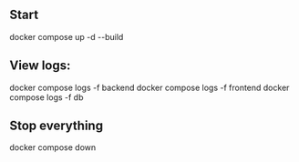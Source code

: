 ## Start
docker compose up -d --build

## View logs: 
docker compose logs -f backend 
docker compose logs -f frontend
docker compose logs -f db

## Stop everything
docker compose down
